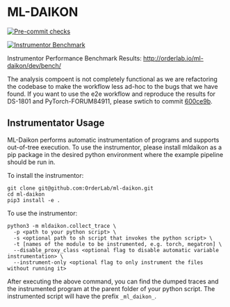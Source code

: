 # ML-DAIKON

[![Pre-commit checks](https://github.com/OrderLab/ml-daikon/actions/workflows/pre-commit-checks.yml/badge.svg)](https://github.com/OrderLab/ml-daikon/actions/workflows/pre-commit-checks.yml)

[![Instrumentor Benchmark](https://github.com/OrderLab/ml-daikon/actions/workflows/bench-instr-e2e.yml/badge.svg)](https://github.com/OrderLab/ml-daikon/actions/workflows/bench-instr-e2e.yml)

Instrumentor Performance Benchmark Results: http://orderlab.io/ml-daikon/dev/bench/

The analysis compoent is not completely functional as we are refactoring the codebase to make the workflow less ad-hoc to the bugs that we have found. If you want to use the e2e workflow and reproduce the results for DS-1801 and PyTorch-FORUM84911, please swtich to commit [600ce9b](https://github.com/Essoz/ml-daikon-eecs598/commit/600ce9b0fe2e6fd97068d9f20002f26fb1a0303b).

## Instrumentator Usage
ML-Daikon performs automatic instrumentation of programs and supports out-of-tree execution. To use the instrumentor, please install mldaikon as a pip package in the desired python environment where the example pipeline should be run in.

To install the instrumentor:
```shell
git clone git@github.com:OrderLab/ml-daikon.git
cd ml-daikon
pip3 install -e .
```
To use the instrumentor:
```shell
python3 -m mldaikon.collect_trace \
  -p <path to your python script> \
  -s <optional path to sh script that invokes the python script> \
  -t [names of the module to be instrumented, e.g. torch, megatron] \
  --disable_proxy_class <optional flag to disable automatic variable instrumentation> \
  --instrument-only <optional flag to only instrument the files without running it>
```

After executing the above command, you can find the dumped traces and the instrumented program at the parent folder of your python script. The instrumented script will have the prefix `_ml_daikon_`.
